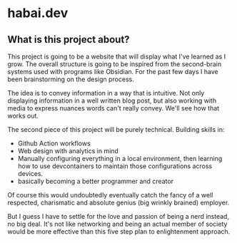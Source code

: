 # habai.dev

## What is this project about?
This project is going to be a website that will display what I've learned as I grow.
The overall structure is going to be inspired from the second-brain systems used with programs like Obsidian.
For the past few days I have been brainstorming on the design process.

The idea is to convey information in a way that is intuitive.
Not only displaying information in a well written blog post, but also working with media to express nuances words can't really convey.
We'll see how that works out.

The second piece of this project will be purely technical.
Building skills in:
- Github Action workflows
- Web design with analytics in mind
- Manually configuring everything in a local environment, then learning how to use devcontainers to maintain those configurations across devices.
- basically becoming a better programmer and creator

Of course this would undoubtedly eventually catch the fancy of a well respected, charismatic and absolute genius (big wrinkly brained) employer.

But I guess I have to settle for the love and passion of being a nerd instead, no big deal. 
It's not like networking and being an actual member of society would be more effective than this five step plan to enlightenment approach.
